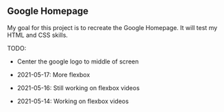 ## Google Homepage

My goal for this project is to recreate the Google Homepage.  It will test my HTML and CSS skills.  

TODO:
- Center the google logo to middle of screen

- 2021-05-17: More flexbox
- 2021-05-16: Still working on flexbox videos
- 2021-05-14: Working on flexbox videos
